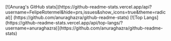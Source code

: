 <div>
  [![Anurag's GitHub stats](https://github-readme-stats.vercel.app/api?username=FelipeRotermel&hide=prs,issues&show_icons=true&theme=radical)]      (https://github.com/anuraghazra/github-readme-stats)
  [![Top Langs](https://github-readme-stats.vercel.app/api/top-langs/?username=anuraghazra)](https://github.com/anuraghazra/github-readme-stats)
</div>
